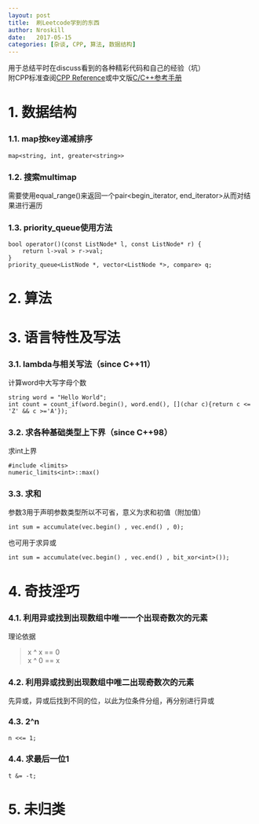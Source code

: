```yaml
---
layout: post
title:  刷Leetcode学到的东西
author: Nroskill
date:   2017-05-15
categories: [杂谈, CPP, 算法, 数据结构]
---
```

用于总结平时在discuss看到的各种精彩代码和自己的经验（坑）  
附CPP标准查阅[CPP Reference](http://www.cplusplus.com/reference/)或中文版[C/C++参考手册](http://zh.cppreference.com/w/%E9%A6%96%E9%A1%B5)

# 1. 数据结构

### 1.1. map按key递减排序

```
map<string, int, greater<string>>
```

### 1.2. 搜索multimap

需要使用equal_range()来返回一个pair<begin_iterator, end_iterator>从而对结果进行遍历

### 1.3. priority_queue使用方法

```
bool operator()(const ListNode* l, const ListNode* r) {
    return l->val > r->val;
}
priority_queue<ListNode *, vector<ListNode *>, compare> q;
```

# 2. 算法

# 3. 语言特性及写法

### 3.1. lambda与相关写法（since C++11）

计算word中大写字母个数

```
string word = "Hello World";
int count = count_if(word.begin(), word.end(), [](char c){return c <= 'Z' && c >='A'});
```

### 3.2. 求各种基础类型上下界（since C++98）

求int上界

```
#include <limits>
numeric_limits<int>::max()
```

### 3.3. 求和

参数3用于声明参数类型所以不可省，意义为求和初值（附加值）

```
int sum = accumulate(vec.begin() , vec.end() , 0);
```

也可用于求异或

```
int sum = accumulate(vec.begin() , vec.end() , bit_xor<int>());
```

# 4. 奇技淫巧

### 4.1. 利用异或找到出现数组中唯一一个出现奇数次的元素

理论依据  

> x ^ x == 0  
> x ^ 0 == x

### 4.2. 利用异或找到出现数组中唯二出现奇数次的元素

先异或，异或后找到不同的位，以此为位条件分组，再分别进行异或

### 4.3. 2^n

```
n <<= 1;
```

### 4.4. 求最后一位1

```
t &= -t;
```

# 5. 未归类